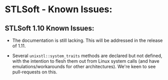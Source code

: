# STLSoft - Known Issues:

## STLSoft 1.10 Known Issues:

* The documentation is still lacking. This will be addressed in the release of 1.11.

* Several `unixstl::system_traits` methods are declared but not defined, with the intention to flesh them out from Linux system calls (and have emulations/workarounds for other architectures). We're keen to see pull-requests on this.

